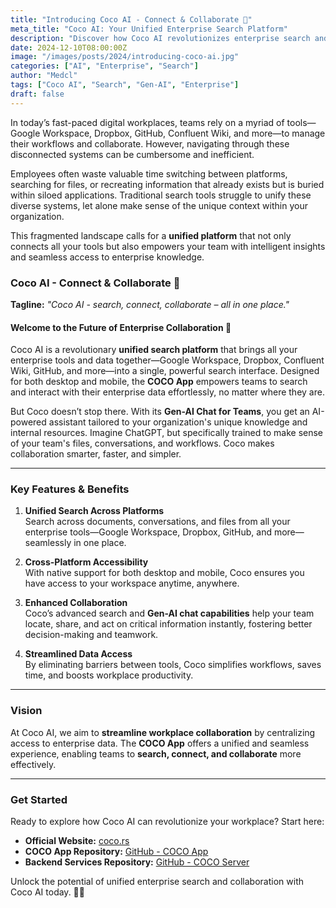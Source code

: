 ```yaml
---
title: "Introducing Coco AI - Connect & Collaborate 🥥"
meta_title: "Coco AI: Your Unified Enterprise Search Platform"
description: "Discover how Coco AI revolutionizes enterprise search and collaboration with unified data and Gen-AI chat capabilities."
date: 2024-12-10T08:00:00Z
image: "/images/posts/2024/introducing-coco-ai.jpg"
categories: ["AI", "Enterprise", "Search"]
author: "Medcl"
tags: ["Coco AI", "Search", "Gen-AI", "Enterprise"]
draft: false
---
```


In today’s fast-paced digital workplaces, teams rely on a myriad of tools—Google Workspace, Dropbox, GitHub, Confluent Wiki, and more—to manage their workflows and collaborate. However, navigating through these disconnected systems can be cumbersome and inefficient.  

Employees often waste valuable time switching between platforms, searching for files, or recreating information that already exists but is buried within siloed applications. Traditional search tools struggle to unify these diverse systems, let alone make sense of the unique context within your organization.  

This fragmented landscape calls for a **unified platform** that not only connects all your tools but also empowers your team with intelligent insights and seamless access to enterprise knowledge.


### Coco AI - Connect & Collaborate 🥥

**Tagline:** *"Coco AI - search, connect, collaborate – all in one place."*

#### Welcome to the Future of Enterprise Collaboration 🚀  

Coco AI is a revolutionary **unified search platform** that brings all your enterprise tools and data together—Google Workspace, Dropbox, Confluent Wiki, GitHub, and more—into a single, powerful search interface. Designed for both desktop and mobile, the **COCO App** empowers teams to search and interact with their enterprise data effortlessly, no matter where they are.

But Coco doesn’t stop there. With its **Gen-AI Chat for Teams**, you get an AI-powered assistant tailored to your organization's unique knowledge and internal resources. Imagine ChatGPT, but specifically trained to make sense of your team's files, conversations, and workflows. Coco makes collaboration smarter, faster, and simpler.


---

### Key Features & Benefits  

1. **Unified Search Across Platforms**  
   Search across documents, conversations, and files from all your enterprise tools—Google Workspace, Dropbox, GitHub, and more—seamlessly in one place.

2. **Cross-Platform Accessibility**  
   With native support for both desktop and mobile, Coco ensures you have access to your workspace anytime, anywhere.

3. **Enhanced Collaboration**  
   Coco’s advanced search and **Gen-AI chat capabilities** help your team locate, share, and act on critical information instantly, fostering better decision-making and teamwork.

4. **Streamlined Data Access**  
   By eliminating barriers between tools, Coco simplifies workflows, saves time, and boosts workplace productivity.

---

### Vision  

At Coco AI, we aim to **streamline workplace collaboration** by centralizing access to enterprise data. The **COCO App** offers a unified and seamless experience, enabling teams to **search, connect, and collaborate** more effectively.

---

### Get Started  

Ready to explore how Coco AI can revolutionize your workplace? Start here:  

- **Official Website:** [coco.rs](http://coco.rs)  
- **COCO App Repository:** [GitHub - COCO App](https://github.com/infinilabs/coco-app/)  
- **Backend Services Repository:** [GitHub - COCO Server](https://github.com/infinilabs/coco-server)  

Unlock the potential of unified enterprise search and collaboration with Coco AI today. 🥥✨